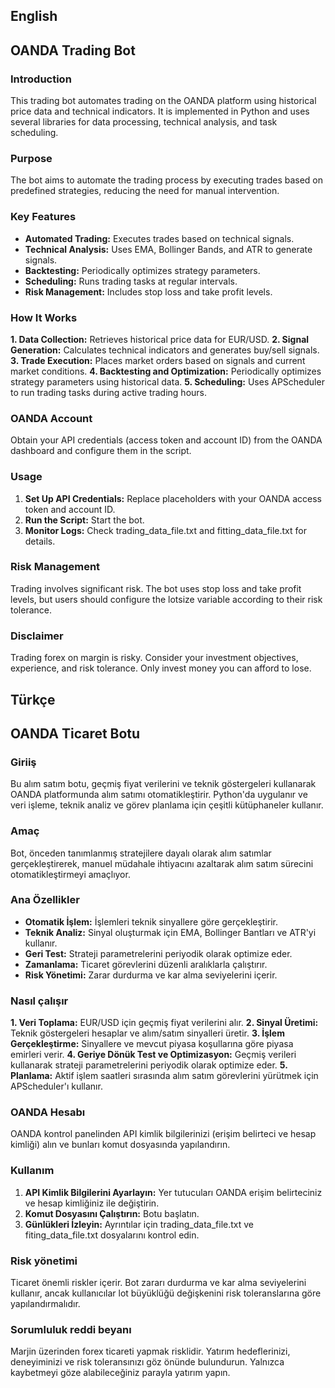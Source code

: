 ## English
## OANDA Trading Bot
### Introduction
This trading bot automates trading on the OANDA platform using historical price data and technical indicators. It is implemented in Python and uses several libraries for data processing, technical analysis, and task scheduling.

### Purpose
The bot aims to automate the trading process by executing trades based on predefined strategies, reducing the need for manual intervention.

### Key Features
- **Automated Trading:** Executes trades based on technical signals.
- **Technical Analysis:** Uses EMA, Bollinger Bands, and ATR to generate signals.
- **Backtesting:** Periodically optimizes strategy parameters.
- **Scheduling:** Runs trading tasks at regular intervals.
- **Risk Management:** Includes stop loss and take profit levels.

### How It Works
**1. Data Collection:** Retrieves historical price data for EUR/USD.
**2. Signal Generation:** Calculates technical indicators and generates buy/sell signals.
**3. Trade Execution:** Places market orders based on signals and current market conditions.
**4. Backtesting and Optimization:** Periodically optimizes strategy parameters using historical data.
**5. Scheduling:** Uses APScheduler to run trading tasks during active trading hours.

### OANDA Account
Obtain your API credentials (access token and account ID) from the OANDA dashboard and configure them in the script.

### Usage
1. **Set Up API Credentials:** Replace placeholders with your OANDA access token and account ID.
2. **Run the Script:** Start the bot.
3. **Monitor Logs:** Check trading_data_file.txt and fitting_data_file.txt for details.

### Risk Management
Trading involves significant risk. The bot uses stop loss and take profit levels, but users should configure the lotsize variable according to their risk tolerance.

### Disclaimer
Trading forex on margin is risky. Consider your investment objectives, experience, and risk tolerance. Only invest money you can afford to lose.

## Türkçe
## OANDA Ticaret Botu
### Giriiş
Bu alım satım botu, geçmiş fiyat verilerini ve teknik göstergeleri kullanarak OANDA platformunda alım satımı otomatikleştirir. Python'da uygulanır ve veri işleme, teknik analiz ve görev planlama için çeşitli kütüphaneler kullanır.

### Amaç
Bot, önceden tanımlanmış stratejilere dayalı olarak alım satımlar gerçekleştirerek, manuel müdahale ihtiyacını azaltarak alım satım sürecini otomatikleştirmeyi amaçlıyor.

### Ana Özellikler
- **Otomatik İşlem:** İşlemleri teknik sinyallere göre gerçekleştirir.
- **Teknik Analiz:** Sinyal oluşturmak için EMA, Bollinger Bantları ve ATR'yi kullanır.
- **Geri Test:** Strateji parametrelerini periyodik olarak optimize eder.
- **Zamanlama:** Ticaret görevlerini düzenli aralıklarla çalıştırır.
- **Risk Yönetimi:** Zarar durdurma ve kar alma seviyelerini içerir.

### Nasıl çalışır
**1. Veri Toplama:** EUR/USD için geçmiş fiyat verilerini alır.
**2. Sinyal Üretimi:** Teknik göstergeleri hesaplar ve alım/satım sinyalleri üretir.
**3. İşlem Gerçekleştirme:** Sinyallere ve mevcut piyasa koşullarına göre piyasa emirleri verir.
**4. Geriye Dönük Test ve Optimizasyon:** Geçmiş verileri kullanarak strateji parametrelerini periyodik olarak optimize eder.
**5. Planlama:** Aktif işlem saatleri sırasında alım satım görevlerini yürütmek için APScheduler'ı kullanır.

### OANDA Hesabı
OANDA kontrol panelinden API kimlik bilgilerinizi (erişim belirteci ve hesap kimliği) alın ve bunları komut dosyasında yapılandırın.

### Kullanım
1. **API Kimlik Bilgilerini Ayarlayın:** Yer tutucuları OANDA erişim belirteciniz ve hesap kimliğiniz ile değiştirin.
2. **Komut Dosyasını Çalıştırın:** Botu başlatın.
3. **Günlükleri İzleyin:** Ayrıntılar için trading_data_file.txt ve fiting_data_file.txt dosyalarını kontrol edin.

### Risk yönetimi
Ticaret önemli riskler içerir. Bot zararı durdurma ve kar alma seviyelerini kullanır, ancak kullanıcılar lot büyüklüğü değişkenini risk toleranslarına göre yapılandırmalıdır.

### Sorumluluk reddi beyanı
Marjin üzerinden forex ticareti yapmak risklidir. Yatırım hedeflerinizi, deneyiminizi ve risk toleransınızı göz önünde bulundurun. Yalnızca kaybetmeyi göze alabileceğiniz parayla yatırım yapın.